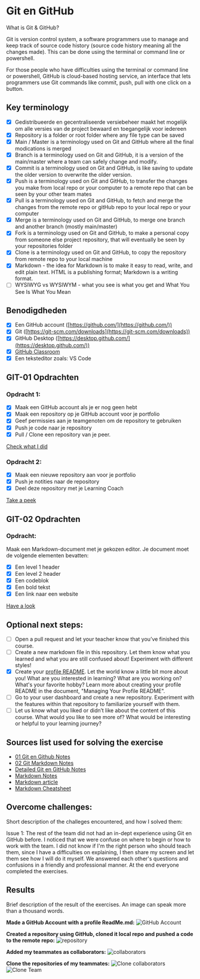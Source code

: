 # Git en GitHub

What is Git & GitHub?

Git is version control system, a software programmers use to manage and keep track of source code history (source code history meaning all the changes made). This can be done using the terminal or command line or powershell.

For those people who have difficulties using the terminal or command line or powershell, GitHub is cloud-based hosting service, an interface that lets programmers use Git commands like commit, push, pull with one click on a button.

## Key terminology

- [x] Gedistribueerde en gecentraliseerde versiebeheer maakt het mogelijk om alle versies van de project bewaard en toegangelijk voor iedereen
- [x] Repository is a folder or root folder where any file type can be saved
- [x] Main / Master is a terminology used on Git and GitHub where all the final modications is merged
- [x] Branch is a terminology used on Git and GitHub, it is a version of the main/master where a team can safely change and modify.
- [x] Commit is a terminology used on Git and GitHub, is like saving to update the older version to overwrite the older version.
- [x] Push is a terminology used on Git and GitHub, to transfer the changes you make from local repo or your computer to a remote repo that can be seen by your other team mates
- [x] Pull is a terminology used on Git and GitHub, to fetch and merge the changes from the remote repo or gitHub repo to your local repo or your computer
- [x] Merge is a terminology used on Git and GitHub, to merge one branch and another branch (mostly main/master)
- [x] Fork is a terminology used on Git and GitHub, to make a personal copy from someone else project repository, that will eventually be seen by your repositories folder
- [x] Clone is a terminology used on Git and GitHub, to copy the repository from remote repo to your local machine
- [x] Markdown - the idea for Markdown is to make it easy to read, write, and edit plain text. HTML is a publishing format; Markdown is a writing format.
- [ ] WYSIWYG vs WYSIWYM - what you see is what you get and What You See Is What You Mean

## Benodigdheden

- [x] Een GitHub account ([https://github.com/](https://github.com/))
- [x] Git ([https://git-scm.com/downloads](https://git-scm.com/downloads))
- [x] GitHub Desktop ([https://desktop.github.com/](https://desktop.github.com/))
- [x] [GitHub Classroom](https://classroom.github.com/a/XT3fX2Gg)
- [x] Een teksteditor zoals: VS Code

## GIT-01 Opdrachten

### Opdracht 1:

- [x] Maak een GitHub account als je er nog geen hebt
- [x] Maak een repository op je GitHub account voor je portfolio
- [x] Geef permissies aan je teamgenoten om de repository te gebruiken
- [x] Push je code naar je repository
- [x] Pull / Clone een repository van je peer.

[Check what I did](https://github.com/agcdtmr/curly-system)

### Opdracht 2:

- [x] Maak een nieuwe repository aan voor je portfolio
- [x] Push je notities naar de repository
- [x] Deel deze repository met je Learning Coach

[Take a peek](https://github.com/agcdtmr/angeline-cloud-10-repo)

## GIT-02 Opdrachten

### Opdracht:

Maak een Markdown-document met je gekozen editor. Je document moet de volgende elementen bevatten:

- [x] Een level 1 header
- [x] Een level 2 header
- [x] Een codeblok
- [x] Een bold tekst
- [x] Een link naar een website

[Have a look](https://github.com/techgrounds/techgrounds-agcdtmr/blob/main/README.md)

## Optional next steps:

- [ ] Open a pull request and let your teacher know that you’ve finished this course.
- [ ] Create a new markdown file in this repository. Let them know what you learned and what you are still confused about! Experiment with different styles!
- [x] Create your [profile README](https://github.com/agcdtmr/agcdtmr). Let the world know a little bit more about you! What are you interested in learning? What are you working on? What's your favorite hobby? Learn more about creating your profile README in the document, "Managing Your Profile README".
- [ ] Go to your user dashboard and create a new repository. Experiment with the features within that repository to familiarize yourself with them.
- [ ] Let us know what you liked or didn’t like about the content of this course. What would you like to see more of? What would be interesting or helpful to your learning journey?

## Sources list used for solving the exercise

- [01 Git en Github Notes](https://docs.google.com/document/d/1atWsuA_QpRaiguCzjI1CzzUftLDMLTiq/edit#heading=h.1fob9te)
- [02 Git Markdown Notes](https://docs.google.com/document/d/11kvwQZnXlwZqnoxRgwIIZSeALNidT-Zp)
- [Detailed Git en GitHub Notes](https://github.com/techgrounds/git-github-fundamentals-agcdtmr)
- [Markdown Notes](https://docs.google.com/document/d/11kvwQZnXlwZqnoxRgwIIZSeALNidT-Zp/edit#)
- [Markdown article](https://daringfireball.net/projects/markdown/syntax)
- [Markdown Cheatsheet](https://github.com/adam-p/markdown-here/wiki/Markdown-Cheatsheet)

## Overcome challenges:

Short description of the challeges encountered, and how I solved them:

Issue 1: The rest of the team did not had an in-dept experience using Git en GitHub before. I noticed that we were confuse on where to begin or how to work with the team. I did not know if I'm the right person who should teach them, since I have a difficulties on explaining, I then share my screen and let them see how I will do it myself. We answered each other's questions and confusions in a friendly and professional manner. At the end everyone completed the exercises.

## Results

Brief description of the result of the exercises. An image can speak more than a thousand words.

**Made a GitHub Account with a profile ReadMe.md:**
![GitHub Account](https://github.com/agcdtmr/angeline-cloud-10-repo/blob/main/00_includes/githubaccount.png)

**Created a repository using GitHub, cloned it local repo and pushed a code to the remote repo:**
![repository](https://github.com/agcdtmr/angeline-cloud-10-repo/blob/main/00_includes/repo.png)

**Added my teammates as collaborators:**
![collaborators](https://github.com/agcdtmr/angeline-cloud-10-repo/blob/main/00_includes/collabs.png)

**Clone the repositories of my teammates:**
![Clone collaborators](https://github.com/techgrounds/techgrounds-agcdtmr/blob/main/00_includes/clone1.png)
![Clone Team](https://github.com/techgrounds/techgrounds-agcdtmr/blob/main/00_includes/clone2.png)
